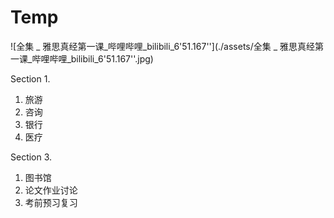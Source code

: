 # Temp

![全集 _ 雅思真经第一课_哔哩哔哩_bilibili_6'51.167''](./assets/全集 _ 雅思真经第一课_哔哩哔哩_bilibili_6'51.167''.jpg)

Section 1.

1.   旅游
2.   咨询
3.   银行
4.   医疗

Section 3.

1.   图书馆
2.   论文作业讨论
3.   考前预习复习